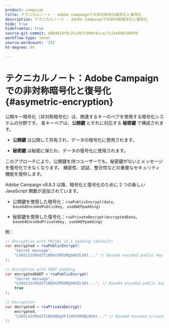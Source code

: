 ```yaml
---
product: campaign
title: テクニカルノート - Adobe Campaignでの非対称的な暗号化と復号化
description: テクニカルノート - Adobe Campaignでの非対称暗号化と復号化
hide: true
hidefromtoc: true
source-git-commit: d80d81bf8c25c467c909c9ccac7c31e6963409f0
workflow-type: tm+mt
source-wordcount: '131'
ht-degree: 0%

---
```


# テクニカルノート：Adobe Campaignでの非対称暗号化と復号化 {#asymetric-encryption}

公開キー暗号化（非対称暗号化）は、関連するキーのペアを使用する暗号化システムの分野です。 各キーペアは、**公開鍵** とそれに対応する **秘密鍵** で構成されます。

* **公開鍵** は公開して共有され、データの暗号化に使用されます。

* **秘密鍵** は秘密に保たれ、データの復号化に使用されます。

このアプローチにより、公開鍵を持つユーザーでも、秘密鍵がないとメッセージを復号化できなくなります。 機密性、認証、整合性などの重要なセキュリティ機能を提供します。

Adobe Campaign v8.8.3 以降、暗号化と復号化のために 2 つの新しい JavaScript 関数が追加されています。

* 公開鍵を使用した暗号化：`rsaPublicEncrypt(data, base64EncodedPublicKey, useOAEPpadding)`

* 秘密鍵を使用した復号化：`rsaPrivateDecrypt(encryptedData, base64EncodedPrivateKey, useOAEPpadding)`


例：

```Java
// Encryption with PKCS#1 v1.5 padding (default)
var encrypted = rsaPublicEncrypt(
    "Secret message",
    "LS0tLS1CRUdJTiBQVUJMSUMgS0VZLS0t..." // Base64 encoded public key
);
 
// Encryption with OAEP padding
var encryptedOAEP = rsaPublicEncrypt(
    "Secret message",
    "LS0tLS1CRUdJTiBQVUJMSUMgS0VZLS0t...", // Base64 encoded public key
    true
);
 
// Decryption
var decrypted = rsaPrivateDecrypt(
    encrypted,
    "LS0tLS1CRUdJTiBSU0EgUFJJVkFURSBLRVkt..." // Base64 encoded private key
);
```

